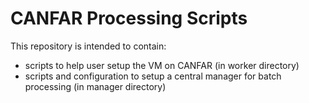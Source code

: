 # CANFAR Processing Scripts

This repository is intended to contain:
* scripts to help user setup the VM on CANFAR (in worker directory)
* scripts and configuration to setup a central manager for batch processing (in manager directory)

